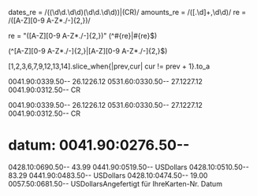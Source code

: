 
dates_re = /((\d\d\.\d\d)(\d\d\.\d\d))|(CR)/
amounts_re = /([\.\d]+,\d\d)/
re = /([A-Z][0-9 A-Z\*\.\/-]{2,})/

re = "([A-Z][0-9 A-Z\*\.\/-]{2,})"
(^#{re}|#{re}$)


(^[A-Z][0-9 A-Z\*\.\/-]{2,}|[A-Z][0-9 A-Z\*\.\/-]{2,}$)


 [1,2,3,6,7,9,12,13,14].slice_when{|prev,cur| cur != prev + 1}.to_a


 0041.90:0339.50-- 26.1226.12
 0531.60:0330.50-- 27.1227.12
 0041.90:0312.50-- CR

 0041.90:0339.50-- 26.1226.12
 0531.60:0330.50-- 27.1227.12
 0041.90:0312.50-- CR


# datum: 0041.90:0276.50--


0428.10:0690.50-- 43.99
0441.90:0519.50-- USDollars
0428.10:0510.50-- 83.29
0441.90:0483.50-- USDollars
0428.10:0474.50-- 19.00
0057.50:0681.50-- USDollarsAngefertigt für IhreKarten-Nr. Datum
